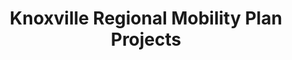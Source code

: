 ---
schema: default
title: Knoxville Regional Mobility Plan Projects
organization: Knoxville Regional Transportation Planning Organization
notes: Revised project list for the 2040 Mobility Plan
resources:
  - name: Knoxville Regional Mobility Plan Projects Revised
    url: 'http://www.arcgis.com/home/item.html?id=0485370899b24ab89a43041fe78eb75b'
    format: arcgis
    spatial: true
license: 'http://www.opendefinition.org/licenses/odc-by'
category:
  - Transportation
maintainer: Jeff Welch, AICP
maintainer_email: jeff.welch@knoxtrans.org
---